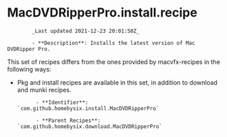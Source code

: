 # MacDVDRipperPro.install.recipe

            _Last updated 2021-12-23 20:01:50Z_

            - **Description**: Installs the latest version of Mac DVDRipper Pro.

This set of recipes differs from the ones provided by macvfx-recipes in the following ways:
- Pkg and install recipes are available in this set, in addition to download and munki recipes.

            - **Identifier**: `com.github.homebysix.install.MacDVDRipperPro`

            - **Parent Recipes**: `com.github.homebysix.download.MacDVDRipperPro`
